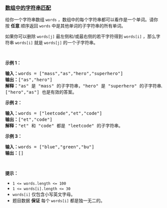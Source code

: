 ### [数组中的字符串匹配](https://leetcode-cn.com/problems/string-matching-in-an-array)

<p>给你一个字符串数组 <code>words</code> ，数组中的每个字符串都可以看作是一个单词。请你按 <strong>任意</strong> 顺序返回 <code>words</code> 中是其他单词的子字符串的所有单词。</p>

<p>如果你可以删除 <code>words[j]</code>&nbsp;最左侧和/或最右侧的若干字符得到 <code>words[i]</code> ，那么字符串 <code>words[i]</code> 就是 <code>words[j]</code> 的一个子字符串。</p>

<p>&nbsp;</p>

<p><strong>示例 1：</strong></p>

<pre>
<strong>输入：</strong>words = ["mass","as","hero","superhero"]
<strong>输出：</strong>["as","hero"]
<strong>解释：</strong>"as" 是 "mass" 的子字符串，"hero" 是 "superhero" 的子字符串。
["hero","as"] 也是有效的答案。
</pre>

<p><strong>示例 2：</strong></p>

<pre>
<strong>输入：</strong>words = ["leetcode","et","code"]
<strong>输出：</strong>["et","code"]
<strong>解释：</strong>"et" 和 "code" 都是 "leetcode" 的子字符串。
</pre>

<p><strong>示例 3：</strong></p>

<pre>
<strong>输入：</strong>words = ["blue","green","bu"]
<strong>输出：</strong>[]
</pre>

<p>&nbsp;</p>

<p><strong>提示：</strong></p>

<ul>
	<li><code>1 &lt;= words.length &lt;= 100</code></li>
	<li><code>1 &lt;= words[i].length &lt;= 30</code></li>
	<li><code>words[i]</code> 仅包含小写英文字母。</li>
	<li>题目数据 <strong>保证</strong> 每个 <code>words[i]</code> 都是独一无二的。</li>
</ul>
